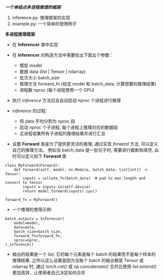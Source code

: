 ***一个单结点多进程推理的框架***

1. inference.py: 推理框架的实现
2. example.py: 一个简单的使用例子



**多进程推理框架**
- 在 **Inferencer** 类中实现
- 在 **Inferencer** 的构造方法中需要给出下面五个参数：
    - 模型 model
    - 数据 data (list | Tensor | ndarray)
    - 批次大小 batch_size
    - 推理方法 forward_fn (给定 model 和 batch_data, 计算想要的推理结果)
    - 进程数 nproc (每个进程使用一个 GPU)
- 执行 *inference* 方法后会自动启动 nproc 个进程进行推理
- *inference* 的过程:
    - 将 data 平均分割为 nproc 段
    - 启动 nproc 个子进程, 每个进程上推理对应的数据段
    - 主进程收集所有子进程的推理结果并进行汇总

- 设置 **Forward** 类是为了提供更灵活的推理, 通过实现 *forward* 方法, 可以定义自己的推理方法。 例如当 batch_data 是一批句子时, 需要进行截断和填充, 此时可以定义如下 **Forward** 类
```
class MyForward(Forward):
    def forward(self, model: nn.Module, batch_data: list[int]) -> Tensor:
        inputs = collate_fn(batch_data)  # pad to max_length and convert to Tensor
        inputs = inputs.to(self.device)
        return model.forward(inputs).cpu()
        
forward_fn = MyForward()
```
- 一个推理的使用示例:
```
batch_outputs = Inferencer(
    model=model,
    data=data,
    batch_size=batch_size,
    forward_fn=forward_fn,
    nproc=nproc,
).inference()
```

- 输出的结果是一个 *list*, 它的每个元素是每个 batch 的结果而不是每个样本的推理结果, 之所以这么设置是因为当每个 batch 的输出都是 Tensor 或 ndarray 时, 通过 *torch.cat()* 或 *np.concatenate()* 合并比使用 *list.extend()* 更加高效，让使用者自己决定如何合并
